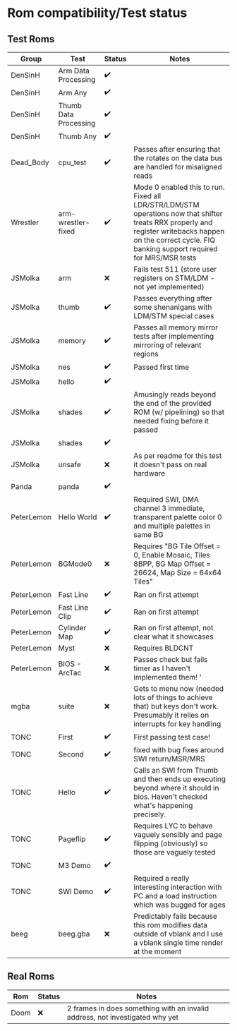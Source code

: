 # Rom compatibility/Test status

## Test Roms

| Group      | Test                  | Status             | Notes |
| ---------- | --------------------- | ------------------ | ----- |
| DenSinH    | Arm Data Processing   | :heavy_check_mark: |       |
| DenSinH    | Arm Any               | :heavy_check_mark: |       |
| DenSinH    | Thumb Data Processing | :heavy_check_mark: |       |
| DenSinH    | Thumb Any             | :heavy_check_mark: |       |
| Dead_Body  | cpu_test              | :heavy_check_mark: | Passes after ensuring that the rotates on the data bus are handled for misaligned reads |
| Wrestler   | arm-wrestler-fixed    | :heavy_check_mark: | Mode 0 enabled this to run. Fixed all LDR/STR/LDM/STM operations now that shifter treats RRX properly and register writebacks happen on the correct cycle. FIQ banking support required for MRS/MSR tests |
| JSMolka    | arm                   | :x:                | Fails test 511 (store user registers on STM/LDM - not yet implemented) |
| JSMolka    | thumb                 | :heavy_check_mark: | Passes everything after some shenanigans with LDM/STM special cases |
| JSMolka    | memory                | :heavy_check_mark: | Passes all memory mirror tests after implementing mirroring of relevant regions |
| JSMolka    | nes                   | :heavy_check_mark: | Passed first time |
| JSMolka    | hello                 | :heavy_check_mark: |  |
| JSMolka    | shades                | :heavy_check_mark: | Amusingly reads beyond the end of the provided ROM (w/ pipelining) so that needed fixing before it passed |
| JSMolka    | shades                | :heavy_check_mark: |  |
| JSMolka    | unsafe                | :x:                | As per readme for this test it doesn't pass on real hardware |
| Panda      | panda                 | :heavy_check_mark: | |
| PeterLemon | Hello World           | :heavy_check_mark: | Required SWI, DMA channel 3 immediate, transparent palette color 0 and multiple palettes in same BG |
| PeterLemon | BGMode0               | :x:                | Requires "BG Tile Offset = 0, Enable Mosaic, Tiles 8BPP, BG Map Offset = 26624, Map Size = 64x64 Tiles" |
| PeterLemon | Fast Line             | :heavy_check_mark: | Ran on first attempt |
| PeterLemon | Fast Line Clip        | :heavy_check_mark: | Ran on first attempt |
| PeterLemon | Cylinder Map          | :heavy_check_mark: | Ran on first attempt, not clear what it showcases |
| PeterLemon | Myst                  | :x:                | Requires BLDCNT |
| PeterLemon | BIOS - ArcTac         | :x:                | Passes check but fails timer as I haven't implemented them! ' |
| mgba       | suite                 | :x:                | Gets to menu now (needed lots of things to achieve that) but keys don't work. Presumably it relies on interrupts for key handling |
| TONC       | First                 | :heavy_check_mark: | First passing test case! |
| TONC       | Second                | :heavy_check_mark: | fixed with bug fixes around SWI return/MSR/MRS |
| TONC       | Hello                 | :heavy_check_mark: | Calls an SWI from Thumb and then ends up executing beyond where it should in bios. Haven't checked what's happening precisely. |
| TONC       | Pageflip              | :heavy_check_mark: | Requires LYC to behave vaguely sensibly and page flipping (obviously) so those are vaguely tested |
| TONC       | M3 Demo               | :heavy_check_mark: |  |
| TONC       | SWI Demo              | :heavy_check_mark: | Required a really interesting interaction with PC and a load instruction which was bugged for ages |
| beeg       | beeg.gba              | :x:                | Predictably fails because this rom modifies data outside of vblank and I use a vblank single time render at the moment |

## Real Roms

| Rom   | Status | Notes |
| ----- | ------ | ----- |
| Doom  | :x:    | 2 frames in does something with an invalid address, not investigated why yet |